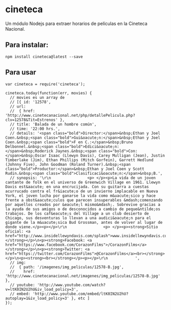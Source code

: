 cineteca
========

Un módulo Nodejs para extraer horarios de películas en la Cineteca Nacional.

## Para instalar:

    npm install cineteca@latest --save
    
    
## Para usar

    var cineteca = require('cineteca');
    
    cineteca.today(function(err, movies) {
      // movies es un array de 
      // [{ id: '12578',
      // url:
      //  { href: 'http://www.cinetecanacional.net/php/detallePelicula.php?clv=12578&Tit=Estrenos' },
      // title: 'Balada de un hombre común',
      // time: '22:00 hrs.',
      // details: '<span class="bold">Director:</span>&nbsp;Ethan y Joel Coen.&nbsp;<span class="bold">Gui&oacute;n:</span>&nbsp;Ethan y Joel Coen.&nbsp;<span class="bold">F en C.:</span>&nbsp;Bruno Delbonnel.&nbsp;<span class="bold">Edici&oacute;n:</span>&nbsp;Roderick Jaynes.&nbsp;<span class="bold">Con:</span>&nbsp;Oscar Isaac (Llewyn Davis), Carey Mulligan (Jean), Justin Timberlake (Jim), Ethan Phillips (Mitch Gorfein), Garrett Hedlund (Johnny Five), John Goodman (Roland Turner).&nbsp;<span class="bold">Productor:</span>&nbsp;Ethan y Joel Coen y Scott Rudin.&nbsp;<span class="bold">Clasificaci&oacute;n:</span>&nbsp;B.',
      // synopsis: '\r\n                <p> </p><p>La vida de un joven cantante de folk en el universo de Greenwich Village en 1961. Llewyn Davis est&aacute; en una encrucijada. Con su guitarra a cuestas acurrucado contra el fr&iacute;o de un invierno implacable en Nueva York, el joven lucha por ganarse la vida como m&uacute;sico y hace frente a obst&aacute;culos que parecen insuperables &mdash;comenzando por aquellos creados por &eacute;l mismo&mdash;. Sobrevive gracias a la ayuda de sus amigos o de desconocidos a cambio de peque&ntilde;os trabajos. De los caf&eacute;s del Village a un club desierto de Chicago, sus desventuras lo llevan a una audici&oacute;n para el gigante de la m&uacute;sica Bud Grossman, antes de volver al lugar de donde viene.</p><p></p>\r\n                <p> </p><p><strong>Sitio oficial: <a href="http://www.insidellewyndavis.com/splash">www.insidellewyndavis.com</a></strong></p>\n<p><strong>Facebook: <a href="https://www.facebook.com/CorazonFilms">/CorazonFilms</a></strong></p>\n<p><strong>Twitter: <a href="https://twitter.com/CorazonFilms">@CorazonFilms</a><br></strong></p>\n<p><strong><br></strong></p><p></p>\r\n            ',
      // img:
      //  { path: '/imagenes/img_peliculas/12578-B.jpg',
      //    href: 'http://www.cinetecanacional.net/imagenes/img_peliculas/12578-B.jpg' },
      // youtube: 'http://www.youtube.com/watch?v=ltK0IN2U2hU&iv_load_policy=3',
      // embed: 'http://www.youtube.com/embed/ltK0IN2U2hU?autoplay=1&iv_load_policy=3' }, etc ]
    });
